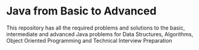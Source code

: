 # Java from Basic to Advanced
 This repository has all the required problems and solutions to the basic, intermediate and advanced Java problems for Data Structures, Algorithms, Object Oriented Programming and Technical Interview Preparation
